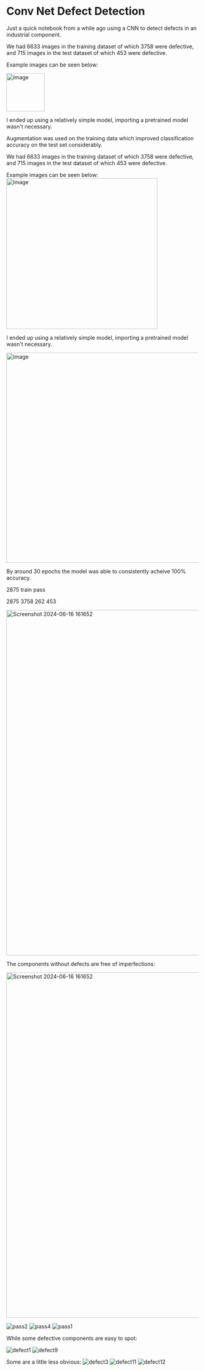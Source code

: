 # Conv Net Defect Detection

Just a quick notebook from a while ago using a CNN to detect defects in an industrial component.

We had 6633 images in the training dataset of which 3758 were defective, and 715 images in the test dataset of which 453 were defective. 

Example images can be seen below:

<img width="100" alt="image" src="https://github.com/ConorWarrilow/Conv-Net-Defect-Detection/assets/152389538/17f2c9fe-5276-416b-ae36-62b97abd2047">



I ended up using a relatively simple model, importing a pretrained model wasn't necessary.




Augmentation was used on the training data which improved classification accuracy on the test set considerably.


We had 6633 images in the training dataset of which 3758 were defective, and 715 images in the test dataset of which 453 were defective. 

Example images can be seen below:
<img width="396" alt="image" src="https://github.com/ConorWarrilow/Conv-Net-Defect-Detection/assets/152389538/17f2c9fe-5276-416b-ae36-62b97abd2047">




I ended up using a relatively simple model, importing a pretrained model wasn't necessary.

<img width="551" alt="image" src="https://github.com/ConorWarrilow/Conv-Net-Defect-Detection/assets/152389538/551b5721-026b-4b1c-b66f-f5db626cfe9e">

By around 30 epochs the model was able to consistently acheive 100% accuracy.




2875  train pass

2875   3758   262   453 

<img width="906" alt="Screenshot 2024-06-16 161652" src="https://github.com/ConorWarrilow/Conv-Net-Defect-Detection/assets/152389538/c3ec4391-6673-4e04-80ee-aa9d775e47ba">


The components without defects are free of imperfections:

<img width="906" alt="Screenshot 2024-06-16 161652" src="https://github.com/ConorWarrilow/Conv-Net-Defect-Detection/assets/152389538/4ad17cc3-ad20-49f3-91e0-2a774b2abb48">

![pass2](https://github.com/ConorWarrilow/Conv-Net-Defect-Detection/assets/152389538/4ad17cc3-ad20-49f3-91e0-2a774b2abb48)
![pass4](https://github.com/ConorWarrilow/Conv-Net-Defect-Detection/assets/152389538/d630dbc1-9cf0-4231-a356-0705d884c6a3)
![pass1](https://github.com/ConorWarrilow/Conv-Net-Defect-Detection/assets/152389538/0890fe33-aefd-48fb-9ea8-0f7043fe66b1)








While some defective components are easy to spot:

![defect1](https://github.com/ConorWarrilow/Conv-Net-Defect-Detection/assets/152389538/6965dc54-89be-479c-a2ee-2415221573e8)
![defect9](https://github.com/ConorWarrilow/Conv-Net-Defect-Detection/assets/152389538/0fbd7afe-84b9-4a7e-9b68-d1908e541875)

Some are a little less obvious:
![defect3](https://github.com/ConorWarrilow/Conv-Net-Defect-Detection/assets/152389538/912381e4-bbf4-4b0a-b374-a2085fba24ad)
![defect11](https://github.com/ConorWarrilow/Conv-Net-Defect-Detection/assets/152389538/ab4a3162-ae18-4cab-a2fd-943c3febb7a6)
![defect12](https://github.com/ConorWarrilow/Conv-Net-Defect-Detection/assets/152389538/fe922346-3602-4221-8933-7626e25d0e8a)




